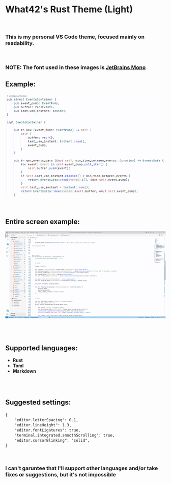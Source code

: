 # What42's Rust Theme (Light)

<br>

### This is my personal VS Code theme, focused mainly on readability.

<br>

### NOTE: The font used in these images is [JetBrains Mono](https://www.jetbrains.com/lp/mono/)

## Example:

![Example](images/example.png)

<br>

## Entire screen example:

![Entire screen example](images/entire_screen.png)

<br>
<br>

## Supported languages:

- **Rust**
- **Toml**
- **Markdown**

<br>
<br>

## Suggested settings:

```
{
	"editor.letterSpacing": 0.1,
	"editor.lineHeight": 1.3,
	"editor.fontLigatures": true,
	"terminal.integrated.smoothScrolling": true,
	"editor.cursorBlinking": "solid",
}
```

<br>

### I can't garuntee that I'll support other languages and/or take fixes or suggestions, but it's not impossible
